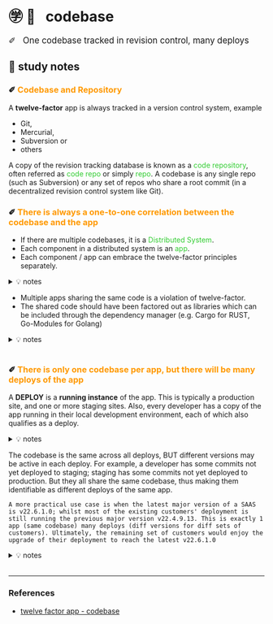 # ㊫ 📖 &nbsp; codebase

<span style='font-size: 1.2em;'>✐ &nbsp; One codebase tracked in revision control, many deploys</span>

## 🍎 study notes

### ✐&nbsp;<span style='color: #FF9900'>Codebase and Repository</span>

A __twelve-factor__ app is always tracked in a version control system, example 
  - Git, 
  - Mercurial, 
  - Subversion or
  - others

A copy of the revision tracking database is known as a <span style='color: #32CD32'>code repository</span>, often referred as <span style='color: #32CD32'>code repo</span> or simply <span style='color: #32CD32'>repo</span>. A codebase is any single repo (such as Subversion) or any set of repos who share a root commit (in a decentralized revision control system like Git).

### ✐&nbsp;<span style='color: #FF9900'>There is always a one-to-one correlation between the codebase and the app</span>
- If there are multiple codebases, it is a <span style='color: #32CD32'>Distributed System</span>. 
- Each component in a distributed system is an <span style='color: #32CD32'>app</span>. 
- Each component / app can embrace the twelve-factor principles separately. 

<!-- notes block -->
<details>
    <summary>💡 notes</summary>
    <div style='margin-left: 40px; margin-right: 40px; padding-left: 12px; padding: 12px; margin-top: 0.5em; margin-bottom: 0.5em; background: #444;'>
    Simply means 1 codebase = 1 app, many app(s) join together to become a distributed system. <br/>
    At a point, we can say an app is providing functions on a specific area, whilst a combo of related apps formed the system that chains up the functions.
    </div>
</details>

- Multiple apps sharing the same code is a violation of twelve-factor. 
- The shared code should have been factored out as libraries which can be included through the dependency manager (e.g. Cargo for RUST, Go-Modules for Golang)

<!-- notes block -->
<details>
    <summary>💡 notes</summary>
    <div style='margin-left: 40px; margin-right: 40px; padding-left: 12px; padding: 12px; margin-top: 0.5em; margin-bottom: 0.5em; background: #444;'>
    take an example, the logging logic could be factored out as a shared library between apps.
    </div>
</details>
<br/>

### ✐&nbsp;<span style='color: #FF9900'>There is only one codebase per app, but there will be many deploys of the app</span>

A __DEPLOY__ is a __running instance__ of the app. This is typically a production site, and one or more staging sites. Also, every developer has a copy of the app running in their local development environment, each of which also qualifies as a deploy.

<!-- notes block -->
<details>
    <summary>💡 notes</summary>
    <div style='margin-left: 40px; margin-right: 40px; padding-left: 12px; padding: 12px; margin-top: 0.5em; margin-bottom: 0.5em; background: #444;'>
    in general, a running / runnable instance of the app is a deployment; it doesn't need to be production or staging or uat, local running instance is also treated as a deployment.
    </div>
</details>

The codebase is the same across all deploys, BUT different versions may be active in each deploy. For example, a developer has some commits not yet deployed to staging; staging has some commits not yet deployed to production. But they all share the same codebase, thus making them identifiable as different deploys of the same app.

```
A more practical use case is when the latest major version of a SAAS is v22.6.1.0; whilst most of the existing customers' deployment is still running the previous major version v22.4.9.13. This is exactly 1 app (same codebase) many deploys (diff versions for diff sets of customers). Ultimately, the remaining set of customers would enjoy the upgrade of their deployment to reach the latest v22.6.1.0
```
<!-- notes block -->
<details>
    <summary>💡 notes</summary>
    <div style='margin-left: 40px; margin-right: 40px; padding-left: 12px; padding: 12px; margin-top: 0.5em; margin-bottom: 0.5em; background: #444;'>
    A more practical use case is when the latest major version of a SAAS is v22.6.1.0; whilst most of the existing customers' deployment is still running the previous major version v22.4.9.13. This is exactly 1 app (same codebase) many deploys (diff versions for diff sets of customers). Ultimately, the remaining set of customers would enjoy the upgrade of their deployment to reach the latest v22.6.1.0
    </div>
</details>
<br/>

---

### References
- [twelve factor app - codebase](https://12factor.net/codebase)
